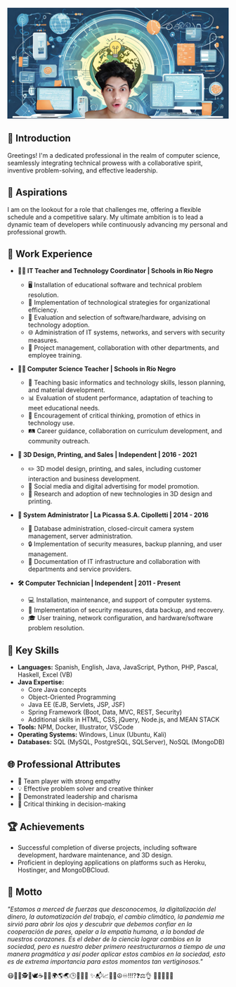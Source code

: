 <!-- Add a banner here -->
![Banner](banner.png)
<!-- End of banner -->


## 🌟 Introduction
Greetings! I'm a dedicated professional in the realm of computer science, seamlessly integrating technical prowess with a collaborative spirit, inventive problem-solving, and effective leadership.

## 🎯 Aspirations
I am on the lookout for a role that challenges me, offering a flexible schedule and a competitive salary. My ultimate ambition is to lead a dynamic team of developers while continuously advancing my personal and professional growth.

## 💼 Work Experience
- **👩‍🏫 IT Teacher and Technology Coordinator | Schools in Río Negro**
  - 🖥️ Installation of educational software and technical problem resolution.
  - 🚀 Implementation of technological strategies for organizational efficiency.
  - 🧐 Evaluation and selection of software/hardware, advising on technology adoption.
  - 🌐 Administration of IT systems, networks, and servers with security measures.
  - 🤝 Project management, collaboration with other departments, and employee training.

- **👨‍🏫 Computer Science Teacher | Schools in Río Negro**
  - 🚀 Teaching basic informatics and technology skills, lesson planning, and material development.
  - 📊 Evaluation of student performance, adaptation of teaching to meet educational needs.
  - 🧠 Encouragement of critical thinking, promotion of ethics in technology use.
  - 🛤️ Career guidance, collaboration on curriculum development, and community outreach.

- **🎨 3D Design, Printing, and Sales | Independent | 2016 - 2021**
  - ✏️ 3D model design, printing, and sales, including customer interaction and business development.
  - 📲 Social media and digital advertising for model promotion.
  - 🚀 Research and adoption of new technologies in 3D design and printing.

- **🔧 System Administrator | La Picassa S.A. Cipolletti | 2014 - 2016**
  - 💽 Database administration, closed-circuit camera system management, server administration.
  - 🔒 Implementation of security measures, backup planning, and user management.
  - 📄 Documentation of IT infrastructure and collaboration with departments and service providers.

- **🛠️ Computer Technician | Independent | 2011 - Present**
  - 💻 Installation, maintenance, and support of computer systems.
  - 🔐 Implementation of security measures, data backup, and recovery.
  - 🎓 User training, network configuration, and hardware/software problem resolution.


## 🚀 Key Skills
- **Languages:** Spanish, English, Java, JavaScript, Python, PHP, Pascal, Haskell, Excel (VB)
- **Java Expertise:**
  - Core Java concepts
  - Object-Oriented Programming
  - Java EE (EJB, Servlets, JSP, JSF)
  - Spring Framework (Boot, Data, MVC, REST, Security)
  - Additional skills in HTML, CSS, jQuery, Node.js, and MEAN STACK
- **Tools:** NPM, Docker, Illustrator, VSCode
- **Operating Systems:** Windows, Linux (Ubuntu, Kali)
- **Databases:** SQL (MySQL, PostgreSQL, SQLServer), NoSQL (MongoDB)

## 🌐 Professional Attributes
- 🤝 Team player with strong empathy
- 💡 Effective problem solver and creative thinker
- 🎤 Demonstrated leadership and charisma
- 🧠 Critical thinking in decision-making

## 🏆 Achievements
- Successful completion of diverse projects, including software development, hardware maintenance, and 3D design.
- Proficient in deploying applications on platforms such as Heroku, Hostinger, and MongoDBCloud.

## 🌈 Motto
_"Estamos a merced de fuerzas que desconocemos, la digitalización del dinero, la automatización del trabajo, el cambio climático, la pandemia me sirvió para abrir los ojos y descubrir que debemos confiar en la cooperación de pares, apelar a la empatía humana, a la bondad de nuestros corazones. Es el deber de la ciencia lograr cambios en la sociedad, pero es nuestro deber primero reestructurarnos a tiempo de una manera pragmática y así poder aplicar estos cambios en la sociedad, esto es de extrema importancia para estos momentos tan vertiginosos."_

😷👨‍💻🕵👣🕊☕🍻🧉🌍🌎🌏🕒🌟🌌🌠
✨📬📈🔐🔰☮♾‼⁉❓⚖👌 🙌🧑‍🤝‍🧑💗
